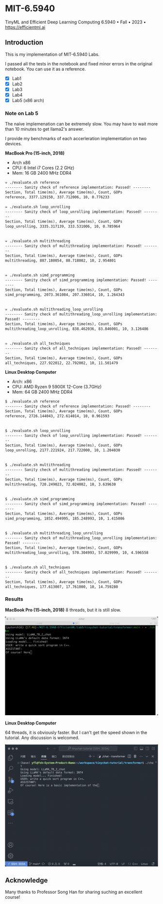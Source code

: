 # MIT-6.5940
TinyML and Efficient Deep Learning Computing 6.5940 • Fall • 2023 • https://efficientml.ai

## Introduction

This is my implementation of MIT-6.5940 Labs.

I passed all the tests in the notebook and fixed minor errors in the original notebook. You can use it as a reference.

- [x] Lab1
- [x] Lab2
- [x] Lab3
- [x] Lab4
- [x] Lab5 (x86 arch)

### Note on Lab 5
The naive implemenation can be extremely slow. You may have to wait more than 10 minutes to get llama2's answer.

I provide my benchmarks of each accerleration implementation on two devices.

**MacBook Pro (15-inch, 2018)**

- Arch x86
- CPU: 6 Intel i7 Cores (2.2 GHz)
- Mem: 16 GB 2400 MHz DDR4

```
➭ ./evaluate.sh reference
-------- Sanity check of reference implementation: Passed! -------- 
Section, Total time(ms), Average time(ms), Count, GOPs
reference, 3377.129150, 337.712006, 10, 0.776233

➭ ./evaluate.sh loop_unrolling
-------- Sanity check of loop_unrolling implementation: Passed! -------- 
Section, Total time(ms), Average time(ms), Count, GOPs
loop_unrolling, 3335.317139, 333.531006, 10, 0.785964


➭ ./evaluate.sh multithreading
-------- Sanity check of multithreading implementation: Passed! -------- 
Section, Total time(ms), Average time(ms), Count, GOPs
multithreading, 887.180054, 88.718002, 10, 2.954801


➭ ./evaluate.sh simd_programming
-------- Sanity check of simd_programming implementation: Passed! -------- 
Section, Total time(ms), Average time(ms), Count, GOPs
simd_programming, 2073.361084, 207.336014, 10, 1.264343


➭ ./evaluate.sh multithreading_loop_unrolling
-------- Sanity check of multithreading_loop_unrolling implementation: Passed! -------- 
Section, Total time(ms), Average time(ms), Count, GOPs
multithreading_loop_unrolling, 838.462036, 83.846001, 10, 3.126486


➭ ./evaluate.sh all_techniques               
-------- Sanity check of all_techniques implementation: Passed! -------- 
Section, Total time(ms), Average time(ms), Count, GOPs
all_techniques, 227.922012, 22.792002, 10, 11.501479
```

**Linux Desktop Computer**

- Arch: x86
- CPU: AMD Ryzen 9 5900X 12-Core (3.7GHz)
- Mem: 64 GB 2400 MHz DDR4


```
$ ./evaluate.sh reference
-------- Sanity check of reference implementation: Passed! -------- 
Section, Total time(ms), Average time(ms), Count, GOPs
reference, 2726.144043, 272.614014, 10, 0.961593


$ ./evaluate.sh loop_unrolling
-------- Sanity check of loop_unrolling implementation: Passed! -------- 
Section, Total time(ms), Average time(ms), Count, GOPs
loop_unrolling, 2177.221924, 217.722000, 10, 1.204030


$ ./evaluate.sh multithreading
-------- Sanity check of multithreading implementation: Passed! -------- 
Section, Total time(ms), Average time(ms), Count, GOPs
multithreading, 720.249023, 72.024002, 10, 3.639630


$ ./evaluate.sh simd_programming
-------- Sanity check of simd_programming implementation: Passed! -------- 
Section, Total time(ms), Average time(ms), Count, GOPs
simd_programming, 1852.494995, 185.248993, 10, 1.415086


$ ./evaluate.sh multithreading_loop_unrolling
-------- Sanity check of multithreading_loop_unrolling implementation: Passed! -------- 
Section, Total time(ms), Average time(ms), Count, GOPs
multithreading_loop_unrolling, 570.304993, 57.029999, 10, 4.596558


$ ./evaluate.sh all_techniques
-------- Sanity check of all_techniques implementation: Passed! -------- 
Section, Total time(ms), Average time(ms), Count, GOPs
all_techniques, 177.613007, 17.761000, 10, 14.759280

```

### Results
**MacBook Pro (15-inch, 2018)** 8 threads, but it is still slow.

![mac](assets/Lab5-Mac-thread8.gif)

**Linux Desktop Computer** 

64 threads, it is obviously faster. But I can't get the speed shown in the tutorial. Any discussion is welcomed.

![linux](assets/Lab5-Linux-thread64.gif)

## Acknowledge
Many thanks to Professor Song Han for sharing suching an excellent course!
